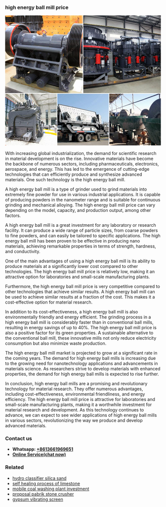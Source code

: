 <h3>high energy ball mill price</h3><img src='1704791674.jpg' alt=''><p>With increasing global industrialization, the demand for scientific research in material development is on the rise. Innovative materials have become the backbone of numerous sectors, including pharmaceuticals, electronics, aerospace, and energy. This has led to the emergence of cutting-edge technologies that can efficiently produce and synthesize advanced materials. One such technology is the high energy ball mill.</p><p>A high energy ball mill is a type of grinder used to grind materials into extremely fine powder for use in various industrial applications. It is capable of producing powders in the nanometer range and is suitable for continuous grinding and mechanical alloying. The high energy ball mill price can vary depending on the model, capacity, and production output, among other factors.</p><p>A high energy ball mill is a great investment for any laboratory or research facility. It can produce a wide range of particle sizes, from coarse powders to fine powders, and can easily be tailored to specific applications. The high energy ball mill has been proven to be effective in producing nano materials, achieving remarkable properties in terms of strength, hardness, and conductivity.</p><p>One of the main advantages of using a high energy ball mill is its ability to produce materials at a significantly lower cost compared to other technologies. The high energy ball mill price is relatively low, making it an attractive option for laboratories and small-scale manufacturing plants.</p><p>Furthermore, the high energy ball mill price is very competitive compared to other technologies that achieve similar results. A high energy ball mill can be used to achieve similar results at a fraction of the cost. This makes it a cost-effective option for material research.</p><p>In addition to its cost-effectiveness, a high energy ball mill is also environmentally friendly and energy efficient. The grinding process in a high energy ball mill is considerably faster than in conventional ball mills, resulting in energy savings of up to 40%. The high energy ball mill price is also a positive factor for its green properties. A sustainable alternative to the conventional ball mill, these innovative mills not only reduce electricity consumption but also minimize waste production.</p><p>The high energy ball mill market is projected to grow at a significant rate in the coming years. The demand for high energy ball mills is increasing due to the growing need for nanotechnology applications and advancements in materials science. As researchers strive to develop materials with enhanced properties, the demand for high energy ball mills is expected to rise further.</p><p>In conclusion, high energy ball mills are a promising and revolutionary technology for material research. They offer numerous advantages, including cost-effectiveness, environmental friendliness, and energy efficiency. The high energy ball mill price is attractive for laboratories and small-scale manufacturing plants, making it a worthwhile investment for material research and development. As this technology continues to advance, we can expect to see wider applications of high energy ball mills in various sectors, revolutionizing the way we produce and develop advanced materials.</p><h3>Contact us</h3><ul><li><strong>Whatsapp:&nbsp;<a href="https://wa.me/8613661969651">+8613661969651</a></strong></li><li><a href="https://swt.shibang-china.com/?git&amp;zhl&amp;high energy ball mill price"><strong>Online Service(chat now)</strong></a></li></ul><h3>Related</h3><ul><li><a href='hydro classifier silica sand.md'>hydro classifier silica sand</a></li><li><a href='self healing process of limestone.md'>self healing process of limestone</a></li><li><a href='mobile coal washing plant investment.md'>mobile coal washing plant investment</a></li><li><a href='proposal pabrik stone crusher.md'>proposal pabrik stone crusher</a></li><li><a href='gypsum vibrating screen.md'>gypsum vibrating screen</a></li></ul>